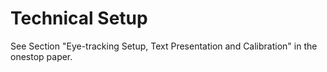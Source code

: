 # Technical Setup

See Section "Eye-tracking Setup, Text Presentation and Calibration" in the onestop paper.
